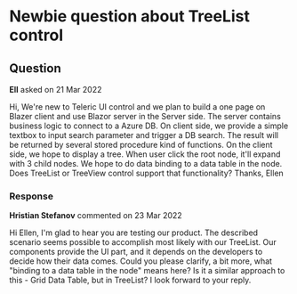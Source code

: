 # Newbie question about TreeList control

## Question

**Ell** asked on 21 Mar 2022

Hi, We're new to Teleric UI control and we plan to build a one page on Blazer client and use Blazor server in the Server side. The server contains business logic to connect to a Azure DB. On client side, we provide a simple textbox to input search parameter and trigger a DB search. The result will be returned by several stored procedure kind of functions. On the client side, we hope to display a tree. When user click the root node, it'll expand with 3 child nodes. We hope to do data binding to a data table in the node. Does TreeList or TreeView control support that functionality? Thanks, Ellen

### Response

**Hristian Stefanov** commented on 23 Mar 2022

Hi Ellen, I'm glad to hear you are testing our product. The described scenario seems possible to accomplish most likely with our TreeList. Our components provide the UI part, and it depends on the developers to decide how their data comes. Could you please clarify, a bit more, what "binding to a data table in the node" means here? Is it a similar approach to this - Grid Data Table, but in TreeList? I look forward to your reply.
